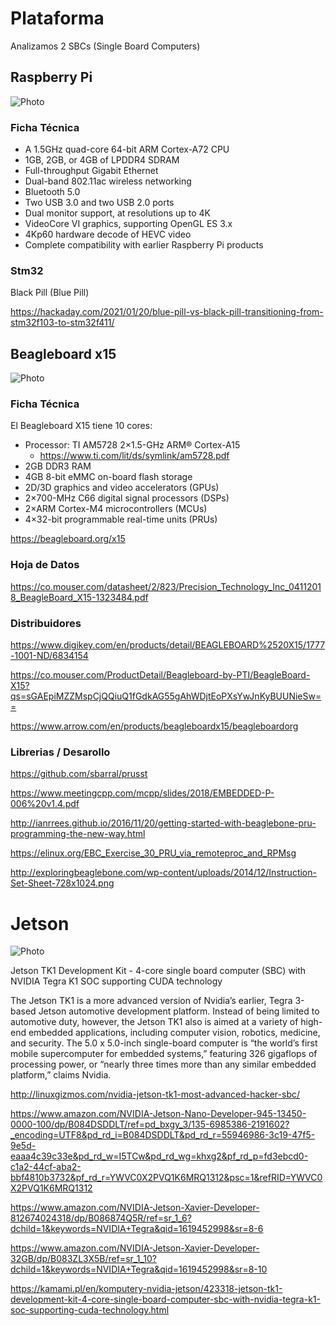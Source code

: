 # Plataforma 

Analizamos 2 SBCs (Single Board Computers)

## Raspberry Pi

![Photo](https://www.raspberrypi.org/app/uploads/2019/06/HERO-ALT.jpg)

### Ficha Técnica

* A 1.5GHz quad-core 64-bit ARM Cortex-A72 CPU
* 1GB, 2GB, or 4GB of LPDDR4 SDRAM
* Full-throughput Gigabit Ethernet
* Dual-band 802.11ac wireless networking
* Bluetooth 5.0
* Two USB 3.0 and two USB 2.0 ports
* Dual monitor support, at resolutions up to 4K
* VideoCore VI graphics, supporting OpenGL ES 3.x
* 4Kp60 hardware decode of HEVC video
* Complete compatibility with earlier Raspberry Pi products


### Stm32 

Black Pill (Blue Pill) 

<https://hackaday.com/2021/01/20/blue-pill-vs-black-pill-transitioning-from-stm32f103-to-stm32f411/>

## Beagleboard x15

![Photo](https://beagleboard.org/static/images/BeagleBoard-X15.png)


    
### Ficha Técnica

El Beagleboard X15 tiene 10 cores:

* Processor: TI AM5728 2×1.5-GHz ARM® Cortex-A15 
	* <https://www.ti.com/lit/ds/symlink/am5728.pdf>
* 2GB DDR3 RAM
* 4GB 8-bit eMMC on-board flash storage
* 2D/3D graphics and video accelerators (GPUs)
* 2×700-MHz C66 digital signal processors (DSPs)
* 2×ARM Cortex-M4 microcontrollers (MCUs)
* 4×32-bit programmable real-time units (PRUs)


<https://beagleboard.org/x15>

### Hoja de Datos

<https://co.mouser.com/datasheet/2/823/Precision_Technology_Inc_04112018_BeagleBoard_X15-1323484.pdf>

### Distribuidores

<https://www.digikey.com/en/products/detail/BEAGLEBOARD%2520X15/1777-1001-ND/6834154>

<https://co.mouser.com/ProductDetail/Beagleboard-by-PTI/BeagleBoard-X15?qs=sGAEpiMZZMspCjQQiuQ1fGdkAG55gAhWDjtEoPXsYwJnKyBUUNieSw==>

<https://www.arrow.com/en/products/beagleboardx15/beagleboardorg>


### Librerias / Desarollo

<https://github.com/sbarral/prusst>

<https://www.meetingcpp.com/mcpp/slides/2018/EMBEDDED-P-006%20v1.4.pdf>

<http://ianrrees.github.io/2016/11/20/getting-started-with-beaglebone-pru-programming-the-new-way.html>

<https://elinux.org/EBC_Exercise_30_PRU_via_remoteproc_and_RPMsg>

<http://exploringbeaglebone.com/wp-content/uploads/2014/12/Instruction-Set-Sheet-728x1024.png>

# Jetson

![Photo](http://linuxgizmos.com/files/nvidia-jetson-tk1-sbc.jpg)

Jetson TK1 Development Kit - 4-core single board computer (SBC) with NVIDIA Tegra K1 SOC supporting CUDA technology


The Jetson TK1 is a more advanced version of Nvidia’s earlier, Tegra 3-based Jetson automotive development platform. Instead of being limited to automotive duty, however, the Jetson TK1 also is aimed at a variety of high-end embedded applications, including computer vision, robotics, medicine, and security. The 5.0 x 5.0-inch single-board computer is “the world’s first mobile supercomputer for embedded systems,” featuring 326 gigaflops of processing power, or “nearly three times more than any similar embedded platform,” claims Nvidia.

<http://linuxgizmos.com/nvidia-jetson-tk1-most-advanced-hacker-sbc/>

<https://www.amazon.com/NVIDIA-Jetson-Nano-Developer-945-13450-0000-100/dp/B084DSDDLT/ref=pd_bxgy_3/135-6985386-2191602?_encoding=UTF8&pd_rd_i=B084DSDDLT&pd_rd_r=55946986-3c19-47f5-9e5d-eaaa4c39c33e&pd_rd_w=I5TCw&pd_rd_wg=khxg2&pf_rd_p=fd3ebcd0-c1a2-44cf-aba2-bbf4810b3732&pf_rd_r=YWVC0X2PVQ1K6MRQ1312&psc=1&refRID=YWVC0X2PVQ1K6MRQ1312>

<https://www.amazon.com/NVIDIA-Jetson-Xavier-Developer-812674024318/dp/B086874Q5R/ref=sr_1_6?dchild=1&keywords=NVIDIA+Tegra&qid=1619452998&sr=8-6>

<https://www.amazon.com/NVIDIA-Jetson-Xavier-Developer-32GB/dp/B083ZL3X5B/ref=sr_1_10?dchild=1&keywords=NVIDIA+Tegra&qid=1619452998&sr=8-10>

<https://kamami.pl/en/komputery-nvidia-jetson/423318-jetson-tk1-development-kit-4-core-single-board-computer-sbc-with-nvidia-tegra-k1-soc-supporting-cuda-technology.html>


